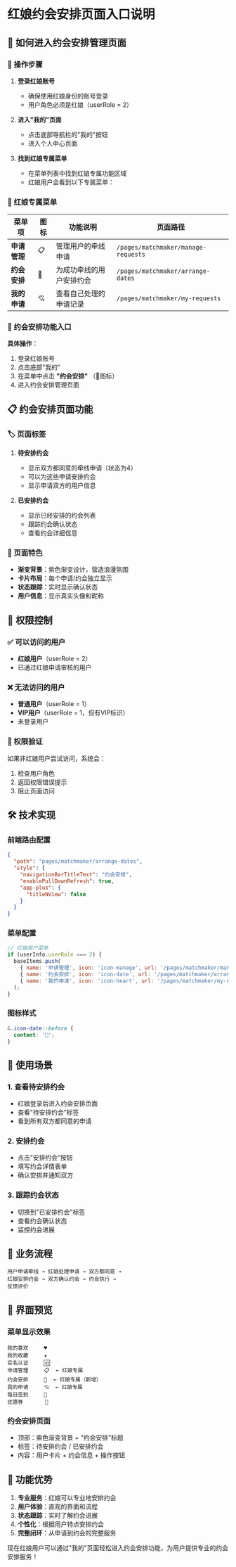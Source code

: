 # 红娘约会安排页面入口说明

## 🎯 如何进入约会安排管理页面

### 📱 操作步骤

1. **登录红娘账号**
   - 确保使用红娘身份的账号登录
   - 用户角色必须是红娘（userRole = 2）

2. **进入"我的"页面**
   - 点击底部导航栏的"我的"按钮
   - 进入个人中心页面

3. **找到红娘专属菜单**
   - 在菜单列表中找到红娘专属功能区域
   - 红娘用户会看到以下专属菜单：

### 🔧 红娘专属菜单

| 菜单项 | 图标 | 功能说明 | 页面路径 |
|--------|------|----------|----------|
| **申请管理** | 📋 | 管理用户的牵线申请 | `/pages/matchmaker/manage-requests` |
| **约会安排** | 📅 | 为成功牵线的用户安排约会 | `/pages/matchmaker/arrange-dates` |
| **我的申请** | 💘 | 查看自己处理的申请记录 | `/pages/matchmaker/my-requests` |

### 🎯 约会安排功能入口

**具体操作**：
1. 登录红娘账号
2. 点击底部"我的"
3. 在菜单中点击 **"约会安排"** （📅图标）
4. 进入约会安排管理页面

## 📋 约会安排页面功能

### 🏷️ 页面标签

1. **待安排约会**
   - 显示双方都同意的牵线申请（状态为4）
   - 可以为这些申请安排约会
   - 显示申请双方的用户信息

2. **已安排约会**
   - 显示已经安排的约会列表
   - 跟踪约会确认状态
   - 查看约会详细信息

### 🎨 页面特色

- **渐变背景**：紫色渐变设计，营造浪漫氛围
- **卡片布局**：每个申请/约会独立显示
- **状态跟踪**：实时显示确认状态
- **用户信息**：显示真实头像和昵称

## 🔐 权限控制

### ✅ 可以访问的用户
- **红娘用户**（userRole = 2）
- 已通过红娘申请审核的用户

### ❌ 无法访问的用户
- **普通用户**（userRole = 1）
- **VIP用户**（userRole = 1，但有VIP标识）
- 未登录用户

### 🚫 权限验证
如果非红娘用户尝试访问，系统会：
1. 检查用户角色
2. 返回权限错误提示
3. 阻止页面访问

## 🛠️ 技术实现

### 前端路由配置
```json
{
  "path": "pages/matchmaker/arrange-dates",
  "style": {
    "navigationBarTitleText": "约会安排",
    "enablePullDownRefresh": true,
    "app-plus": {
      "titleNView": false
    }
  }
}
```

### 菜单配置
```javascript
// 红娘用户菜单
if (userInfo.userRole === 2) {
  baseItems.push(
    { name: '申请管理', icon: 'icon-manage', url: '/pages/matchmaker/manage-requests' },
    { name: '约会安排', icon: 'icon-date', url: '/pages/matchmaker/arrange-dates' },
    { name: '我的申请', icon: 'icon-heart', url: '/pages/matchmaker/my-requests' }
  );
}
```

### 图标样式
```scss
&.icon-date::before { 
  content: '📅'; 
}
```

## 🎯 使用场景

### 1. 查看待安排约会
- 红娘登录后进入约会安排页面
- 查看"待安排约会"标签
- 看到所有双方都同意的申请

### 2. 安排约会
- 点击"安排约会"按钮
- 填写约会详情表单
- 确认安排并通知双方

### 3. 跟踪约会状态
- 切换到"已安排约会"标签
- 查看约会确认状态
- 监控约会进展

## 🔄 业务流程

```
用户申请牵线 → 红娘处理申请 → 双方都同意 → 
红娘安排约会 → 双方确认约会 → 约会执行 → 
反馈评价
```

## 📱 界面预览

### 菜单显示效果
```
我的喜欢     ♥
我的收藏     ★
实名认证     🆔
申请管理     📋  ← 红娘专属
约会安排     📅  ← 红娘专属（新增）
我的申请     💘  ← 红娘专属
每日签到     📝
优惠券       🎫
```

### 约会安排页面
- 顶部：紫色渐变背景 + "约会安排"标题
- 标签：待安排约会 / 已安排约会
- 内容：用户卡片 + 约会信息 + 操作按钮

## 🎉 功能优势

1. **专业服务**：红娘可以专业地安排约会
2. **用户体验**：直观的界面和流程
3. **状态跟踪**：实时了解约会进展
4. **个性化**：根据用户特点安排约会
5. **完整闭环**：从申请到约会的完整服务

现在红娘用户可以通过"我的"页面轻松进入约会安排功能，为用户提供专业的约会安排服务！
